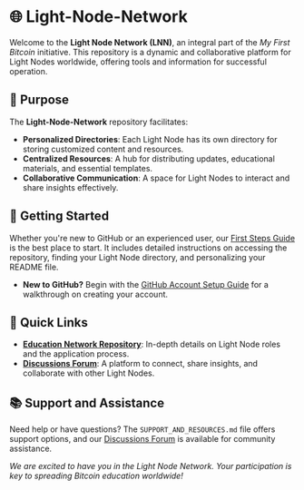 # 🌐 Light-Node-Network

Welcome to the **Light Node Network (LNN)**, an integral part of the *My First Bitcoin* initiative. This repository is a dynamic and collaborative platform for Light Nodes worldwide, offering tools and information for successful operation.

## 🎯 Purpose

The **Light-Node-Network** repository facilitates:
- **Personalized Directories**: Each Light Node has its own directory for storing customized content and resources.
- **Centralized Resources**: A hub for distributing updates, educational materials, and essential templates.
- **Collaborative Communication**: A space for Light Nodes to interact and share insights effectively.

## 🚀 Getting Started

Whether you're new to GitHub or an experienced user, our [First Steps Guide](https://github.com/MyFirstBitcoin/Light-Node-Network/blob/main/LLN_FIRST_STEPS.md) is the best place to start. It includes detailed instructions on accessing the repository, finding your Light Node directory, and personalizing your README file.

- **New to GitHub?** Begin with the [GitHub Account Setup Guide](https://github.com/MyFirstBitcoin/Light-Node-Network/blob/main/GITHUB_ACCOUNT_SETUP.md) for a walkthrough on creating your account.

## 🔗 Quick Links

- **[Education Network Repository](https://github.com/MyFirstBitcoin/Education-Network)**: In-depth details on Light Node roles and the application process.
- **[Discussions Forum](https://github.com/orgs/MyFirstBitcoin/discussions)**: A platform to connect, share insights, and collaborate with other Light Nodes.

## 📚 Support and Assistance

Need help or have questions? The `SUPPORT_AND_RESOURCES.md` file offers support options, and our [Discussions Forum](https://github.com/orgs/MyFirstBitcoin/discussions) is available for community assistance.

*We are excited to have you in the Light Node Network. Your participation is key to spreading Bitcoin education worldwide!*
